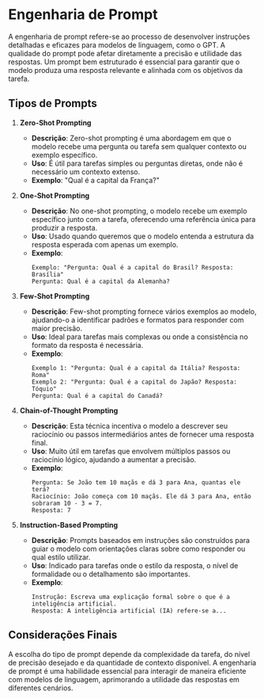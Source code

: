 # Engenharia de Prompt

A engenharia de prompt refere-se ao processo de desenvolver instruções detalhadas e eficazes para modelos de linguagem, como o GPT. A qualidade do prompt pode afetar diretamente a precisão e utilidade das respostas. Um prompt bem estruturado é essencial para garantir que o modelo produza uma resposta relevante e alinhada com os objetivos da tarefa.

## Tipos de Prompts

1. **Zero-Shot Prompting**
   - **Descrição**: Zero-shot prompting é uma abordagem em que o modelo recebe uma pergunta ou tarefa sem qualquer contexto ou exemplo específico.
   - **Uso**: É útil para tarefas simples ou perguntas diretas, onde não é necessário um contexto extenso.
   - **Exemplo**: "Qual é a capital da França?"

2. **One-Shot Prompting**
   - **Descrição**: No one-shot prompting, o modelo recebe um exemplo específico junto com a tarefa, oferecendo uma referência única para produzir a resposta.
   - **Uso**: Usado quando queremos que o modelo entenda a estrutura da resposta esperada com apenas um exemplo.
   - **Exemplo**:
     ```
     Exemplo: "Pergunta: Qual é a capital do Brasil? Resposta: Brasília"
     Pergunta: Qual é a capital da Alemanha?
     ```

3. **Few-Shot Prompting**
   - **Descrição**: Few-shot prompting fornece vários exemplos ao modelo, ajudando-o a identificar padrões e formatos para responder com maior precisão.
   - **Uso**: Ideal para tarefas mais complexas ou onde a consistência no formato da resposta é necessária.
   - **Exemplo**:
     ```
     Exemplo 1: "Pergunta: Qual é a capital da Itália? Resposta: Roma"
     Exemplo 2: "Pergunta: Qual é a capital do Japão? Resposta: Tóquio"
     Pergunta: Qual é a capital do Canadá?
     ```

4. **Chain-of-Thought Prompting**
   - **Descrição**: Esta técnica incentiva o modelo a descrever seu raciocínio ou passos intermediários antes de fornecer uma resposta final.
   - **Uso**: Muito útil em tarefas que envolvem múltiplos passos ou raciocínio lógico, ajudando a aumentar a precisão.
   - **Exemplo**:
     ```
     Pergunta: Se João tem 10 maçãs e dá 3 para Ana, quantas ele terá?
     Raciocínio: João começa com 10 maçãs. Ele dá 3 para Ana, então sobraram 10 - 3 = 7.
     Resposta: 7
     ```

5. **Instruction-Based Prompting**
   - **Descrição**: Prompts baseados em instruções são construídos para guiar o modelo com orientações claras sobre como responder ou qual estilo utilizar.
   - **Uso**: Indicado para tarefas onde o estilo da resposta, o nível de formalidade ou o detalhamento são importantes.
   - **Exemplo**:
     ```
     Instrução: Escreva uma explicação formal sobre o que é a inteligência artificial.
     Resposta: A inteligência artificial (IA) refere-se a...
     ```

## Considerações Finais

A escolha do tipo de prompt depende da complexidade da tarefa, do nível de precisão desejado e da quantidade de contexto disponível. A engenharia de prompt é uma habilidade essencial para interagir de maneira eficiente com modelos de linguagem, aprimorando a utilidade das respostas em diferentes cenários.
